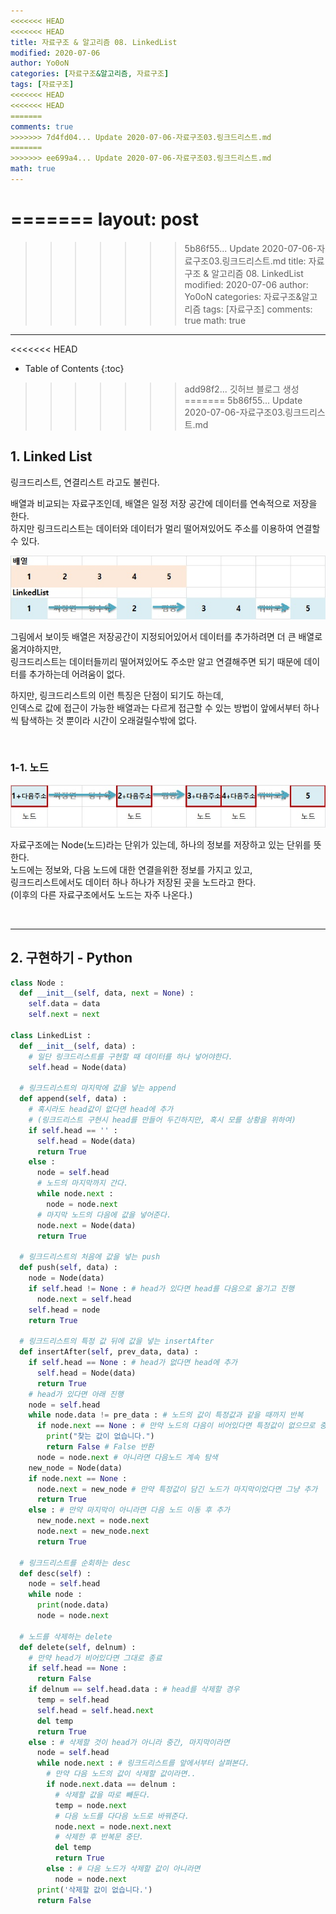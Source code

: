 ```yaml
---
<<<<<<< HEAD
<<<<<<< HEAD
title: 자료구조 & 알고리즘 08. LinkedList
modified: 2020-07-06
author: Yo0oN
categories: [자료구조&알고리즘, 자료구조]
tags: [자료구조]
<<<<<<< HEAD
<<<<<<< HEAD
=======
comments: true
>>>>>>> 7d4fd04... Update 2020-07-06-자료구조03.링크드리스트.md
=======
>>>>>>> ee699a4... Update 2020-07-06-자료구조03.링크드리스트.md
math: true
---
```


=======
layout: post
=======
>>>>>>> 5b86f55... Update 2020-07-06-자료구조03.링크드리스트.md
title: 자료구조 & 알고리즘 08. LinkedList
modified: 2020-07-06
author: Yo0oN
categories: 자료구조&알고리즘
tags: [자료구조]
comments: true
math: true
---

<<<<<<< HEAD
* Table of Contents
{:toc}

>>>>>>> add98f2... 깃허브 블로그 생성
=======
>>>>>>> 5b86f55... Update 2020-07-06-자료구조03.링크드리스트.md
## 1. Linked List

링크드리스트, 연결리스트 라고도 불린다.

배열과 비교되는 자료구조인데, 배열은 일정 저장 공간에 데이터를 연속적으로 저장을 한다.<br>
하지만 링크드리스트는 데이터와 데이터가 멀리 떨어져있어도 주소를 이용하여 연결할 수 있다.

![LinkedList](/images/posts/DataStructure/03.LinkedList/01.jpg)

그림에서 보이듯 배열은 저장공간이 지정되어있어서 데이터를 추가하려면 더 큰 배열로 옮겨야하지만,<br>
링크드리스트는 데이터들끼리 떨어져있어도 주소만 알고 연결해주면 되기 때문에 데이터를 추가하는데 어려움이 없다.

하지만, 링크드리스트의 이런 특징은 단점이 되기도 하는데,<br>
인덱스로 값에 접근이 가능한 배열과는 다르게 접근할 수 있는 방법이 앞에서부터 하나씩 탐색하는 것 뿐이라 시간이 오래걸릴수밖에 없다.

<br>

### 1-1. 노드

![LinkedList](/images/posts/DataStructure/03.LinkedList/02.jpg)

자료구조에는 Node(노드)라는 단위가 있는데, 하나의 정보를 저장하고 있는 단위를 뜻한다.<br>
노드에는 정보와, 다음 노드에 대한 연결을위한 정보를 가지고 있고,<br>
링크드리스트에서도 데이터 하나 하나가 저장된 곳을 노드라고 한다.<br>
(이후의 다른 자료구조에서도 노드는 자주 나온다.)

<br>
<hr>

## 2. 구현하기 - Python

```python
class Node :
  def __init__(self, data, next = None) :
    self.data = data
    self.next = next

class LinkedList :
  def __init__(self, data) :
    # 일단 링크드리스트를 구현할 때 데이터를 하나 넣어야한다.
    self.head = Node(data)

  # 링크드리스트의 마지막에 값을 넣는 append
  def append(self, data) :
    # 혹시라도 head값이 없다면 head에 추가
    # (링크드리스트 구현시 head를 만들어 두긴하지만, 혹시 모를 상황을 위하여)
    if self.head == '' :
      self.head = Node(data)
      return True
    else :
      node = self.head
      # 노드의 마지막까지 간다.
      while node.next :
        node = node.next
      # 마지막 노드의 다음에 값을 넣어준다.
      node.next = Node(data)
      return True

  # 링크드리스트의 처음에 값을 넣는 push
  def push(self, data) :
    node = Node(data)
    if self.head != None : # head가 있다면 head를 다음으로 옮기고 진행
      node.next = self.head
    self.head = node
    return True

  # 링크드리스트의 특정 값 뒤에 값을 넣는 insertAfter
  def insertAfter(self, prev_data, data) :
    if self.head == None : # head가 없다면 head에 추가
      self.head = Node(data)
      return True
    # head가 있다면 아래 진행
    node = self.head
    while node.data != pre_data : # 노드의 값이 특정값과 같을 때까지 반복
      if node.next == None : # 만약 노드의 다음이 비어있다면 특정값이 없으므로 중단
        print("찾는 값이 없습니다.")
        return False # False 반환
      node = node.next # 아니라면 다음노드 계속 탐색
    new_node = Node(data)
    if node.next == None :
      node.next = new_node # 만약 특정값이 담긴 노드가 마지막이었다면 그냥 추가
      return True
    else : # 만약 마지막이 아니라면 다음 노드 이동 후 추가
      new_node.next = node.next
      node.next = new_node.next
      return True

  # 링크드리스트를 순회하는 desc
  def desc(self) :
    node = self.head
    while node :
      print(node.data)
      node = node.next
    
  # 노드를 삭제하는 delete
  def delete(self, delnum) :
    # 만약 head가 비어있다면 그대로 종료
    if self.head == None :
      return False
    if delnum == self.head.data : # head를 삭제할 경우
      temp = self.head
      self.head = self.head.next
      del temp
      return True
    else : # 삭제할 것이 head가 아니라 중간, 마지막이라면
      node = self.head
      while node.next : # 링크드리스트를 앞에서부터 살펴본다.
        # 만약 다음 노드의 값이 삭제할 값이라면..
        if node.next.data == delnum :
          # 삭제할 값을 따로 빼둔다.
          temp = node.next
          # 다음 노드를 다다음 노드로 바꿔준다.
          node.next = node.next.next
          # 삭제한 후 반복문 중단.
          del temp
          return True
        else : # 다음 노드가 삭제할 값이 아니라면 
          node = node.next
      print('삭제할 값이 없습니다.')
      return False
```
